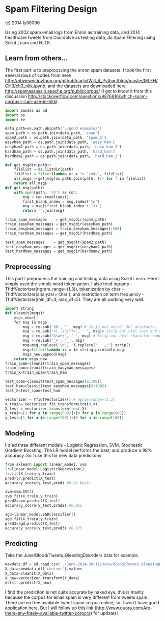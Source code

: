 Spam Filtering Design
=========
(c) 2014 ly08096

Using 2002 spam email logs from Enron as training data, and 2014 healthcare tweets from Coursolve as testing data, do Spam Filtering using Scikit Learn and NLTK.

Learn from others...
---
The first part is to preprocssing the enron spam datasets. I took the first several rows of codes from here http://nbviewer.ipython.org/github/carljv/Will_it_Python/blob/master/MLFH/CH3/ch3_nltk.ipynb, and the datasets are downloaded here http://spamassassin.apache.org/publiccorpus/ (I got to know it from this discussion http://stackoverflow.com/questions/9876616/which-spam-corpus-i-can-use-in-nltk).

```python
import pandas as pd
import os
import re

data_path=os.path.abspath('./good example/')
spam_path = os.path.join(data_path, 'spam')
spam2_path = os.path.join(data_path, 'spam_2') 
easyham_path = os.path.join(data_path, 'easy_ham')
easyham2_path = os.path.join(data_path, 'easy_ham_2')
hardham_path = os.path.join(data_path, 'hard_ham')
hardham2_path = os.path.join(data_path, 'hard_ham_2')

def get_msgdir(path):
    filelist = os.listdir(path)
    filelist = filter(lambda x: x != 'cmds', filelist)
    all_msgs =[get_msg(os.path.join(path, f)) for f in filelist]
    return all_msgs
def get_msg(path):
    with open(path, 'rU') as con:
        msg = con.readlines()
        first_blank_index = msg.index('\n')
        msg = msg[(first_blank_index + 1): ]
        return ''.join(msg) 

train_spam_messages    = get_msgdir(spam_path)
train_easyham_messages = get_msgdir(easyham_path)
train_easyham_messages = train_easyham_messages[:500]
train_hardham_messages = get_msgdir(hardham_path)

test_spam_messages    = get_msgdir(spam2_path)
test_easyham_messages = get_msgdir(easyham2_path)
test_hardham_messages = get_msgdir(hardham2_path)
```
Preprocessing
-----
This part I preprocess the training and testing data using Scikit Learn. Here I simply used the simple word tokenization. I also tried ngrams - TfidfVectorizer(ngram_range=(1,3)), tokenization by char - TfidfVectorizer(analyzer='char'), and restriction on term frequency - TfidfVectorizer(min_df=3, max_df=5). They are all working very well. 

```python
import string
def cleanit(msgs):
    msgs_new=[]
    for msg in msgs:
        msg = re.sub('3D', '', msg) # Strip out weird '3D' artefacts.
        msg = re.sub('<(.|\n)*?>', ' ', msg)# Strip out html tags and attributes 
        msg = re.sub('&\w+;', ' ', msg) # Strip out html character codes
        msg = re.sub('_+', '_', msg)
        msg=msg.replace('\n','').replace('  ','').strip()
        msg=filter(lambda x: x in string.printable,msg)
        msgs_new.append(msg)
    return msgs_new
train_spam=cleanit(train_spam_messages)
train_ham=cleanit(train_easyham_messages)
train_X=train_spam+train_ham

test_spam=cleanit(test_spam_messages[0:100])
test_ham=cleanit(test_easyham_messages[0:100])
test_X=test_spam+test_ham

vectorizer = TfidfVectorizer() # ngram_range=(1,3)
X_train= vectorizer.fit_transform(train_X) 
X_test = vectorizer.transform(test_X)
y_train=[1 for a in range(500)]+[0 for a in range(500)]
y_test=[1 for a in range(100)]+[0 for a in range(100)]
```

Modeling
--------------
I tried three different models - Logistic Regression, SVM, Stochastic Gradient Boosting. The LR model performs the best, and produce a 99% accuracy. So I use this for new data predicitons. 

```python
from sklearn import linear_model, svm
lr=linear_model.LogisticRegression()
lr.fit(X_train,y_train)
pred=lr.predict(X_test)
accuracy_score(y_test,pred) #0.99 best!

svm=svm.SVC()
svm.fit(X_train,y_train)
pred2=svm.predict(X_test)
accuracy_score(y_test,pred2) #0.955

sgd=linear_model.SGDClassifier()
sgd.fit(X_train,y_train)
pred3=sgd.predict(X_test)
accuracy_score(y_test,pred3) #0.875
```


Predicting
----
Take the June/Blood/Tweets_BleedingDisorders data for example. 

```python
newdata_df = pd.read_csv('./June-2014-08-11/June/Blood/Tweets_BleedingDisorders.csv', header=0)
X_data=newdata_df['content'].values
X_data=cleanit(X_data)
X_new=vectorizer.transform(X_data)
est=lr.predict(X_new)

```


I find the prediciton is not quite accurate by naked eye, this is mainly because the corpus for email spam is very different from tweets spam. There are no free available tweet spam corpus online, so it won't have good application here. But I will follow up this link (http://www.quora.com/Are-there-any-freely-available-twitter-corpora) for updates!


